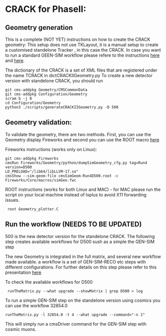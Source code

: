# CRACK for PhaseII:

## Geometry generation
This is a complete (NOT YET) instructions on how to create the CRACK geometry: 
This setup does not use TKLayout, it is a manual setup to create a customised standelone Tracker , in this case the CRACK. In case you want to run a standard GEEN-SIM workflow please refere to the instructions [here](https://github.com/cms-sw/cmssw/tree/master/Configuration/Geometry) and [here](https://github.com/cms-sw/cmssw/tree/master/Configuration/PyReleaseValidation).

The dictionary of the CRACK is a set of XML files that are registered under the name TCRACK in dictCRACKIIGeometry.py 
To create a new detector version with standelone CRACK, you should run

```
git cms-addpkg Geometry/CMSCommonData
git cms-addpkg Configuration/Geometry
scram b -j 8
cd Configuration/Geometry
python3 ./scripts/generateCRACKIIGeometry.py -D 500
```
## Geometry validation:

To validate the geometry, there are two methods. First, you can use the Geometry display Fireworks and second you can use the ROOT macro [here](https://root.cern.ch/doc/master//web__cms_8cxx.html)

Fireworks instructions (works only on Linux):
```
git cms-addpkg Fireworks
cmsRun Fireworks/Geometry/python/dumpSimGeometry_cfg.py tag=Run4 version=D500
LD_PRELOAD="/lib64/libLLVM-17.so"
cmsShow --sim-geom-file cmsSimGeom-Run4D500.root -c Fireworks/Core/macros/simGeo.fwc
```
ROOT instructions (works for both Linux and MAC) - for MAC please run the script on your local machine instead of lxplus to avoid X11 forwarding issues. 
```
 root Geometry_plotter.C 
```

## Run the workflow  (NEEDS TO BE UPDATED)
500 is the new detector version for the standelone CRACK. The following step creates available workflows for D500 sush as a simple the GEN-SIM step

The new Geometry is integrated in the full matrix, and several new workflow made available. a workflow is a set of GEN-SIM-RECO etc steps with different configurations. For further details on this step please refer to this presentation [here](https://indico.cern.ch/event/1296370/contributions/5449497/attachments/2664526/4616810/TkGeom_handover_AdeWit.pdf)

To check the available workflows for D500 

```
 runTheMatrix.py --what upgrade --showMatrix | grep D500 > log
```

To run a simple GEN-SIM step on the standelone version using cosmics you can use the workflow 32854.0 

```
runTheMatrix.py -l 32854.0 -t 4 --what upgrade --command="-n 1"

```
This will simply run a cmsDriver command for the GEN-SIM step with cosmic muons. 



